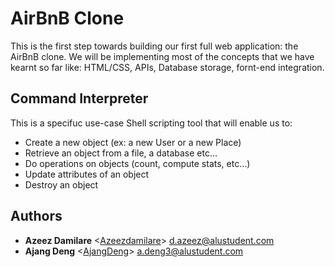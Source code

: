 # AirBnB Clone
This is the first step towards building our first full web application: the AirBnB clone. We will be implementing most of the concepts that we have kearnt so far like: HTML/CSS, APIs, Database storage, fornt-end integration.

## Command Interpreter
This is a specifuc use-case Shell scripting tool that will enable us to:
- Create a new object (ex: a new User or a new Place)
- Retrieve an object from a file, a database etc…
- Do operations on objects (count, compute stats, etc…)
- Update attributes of an object
- Destroy an object




## Authors
* **Azeez Damilare** <[Azeezdamilare](https://github.com/dazeez1)> <d.azeez@alustudent.com>
* **Ajang Deng** <[AjangDeng](https://github.com/ajang-deng98)> <a.deng3@alustudent.com>
